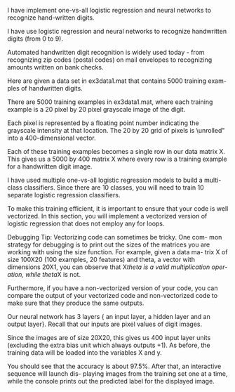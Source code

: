 I have implement one-vs-all logistic regression and neural
networks to recognize hand-written digits.

I have  use logistic regression and neural networks to
recognize handwritten digits (from 0 to 9).

Automated handwritten digit recognition is widely used today - from recognizing zip codes (postal codes)
on mail envelopes to recognizing amounts written on bank checks.

Here are given a data set in ex3data1.mat that contains 5000 training exam-
ples of handwritten digits.

There are 5000 training examples in ex3data1.mat, where each training
example is a 20 pixel by 20 pixel grayscale image of the digit.

Each pixel is represented by a floating point number indicating the grayscale intensity at
that location. The 20 by 20 grid of pixels is \unrolled" into a 400-dimensional
vector.

Each of these training examples becomes a single row in our data
matrix X. This gives us a 5000 by 400 matrix X where every row is a training
example for a handwritten digit image.

I have used multiple one-vs-all logistic regression models to build a
multi-class classifiers. Since there are 10 classes, you will need to train 10
separate logistic regression classifiers.

To make this training efficient, it is important to ensure that your code is well vectorized. In this section, you
will implement a vectorized version of logistic regression that does not employ
any for loops.

Debugging Tip: Vectorizing code can sometimes be tricky. One com-
mon strategy for debugging is to print out the sizes of the matrices you
are working with using the size function. For example, given a data ma-
trix X of size 100X20 (100 examples, 20 features) and theta, a vector with
dimensions 20X1, you can observe that X*theta is a valid multiplication oper-
ation, while theta*X is not. 

Furthermore, if you have a non-vectorized version of your code, you can compare the output of your vectorized code and
non-vectorized code to make sure that they produce the same outputs.

Our neural network  has 3 layers { an input layer, a
hidden layer and an output layer}. Recall that our inputs are pixel values of
digit images.  

Since the images are of size 20X20, this gives us 400 input layer
units (excluding the extra bias unit which always outputs +1). As before,
the training data will be loaded into the variables X and y.
 
You should see that the accuracy is about 97.5%. After that, an interactive sequence will launch dis-
playing images from the training set one at a time, while the console prints
out the predicted label for the displayed image.
